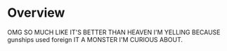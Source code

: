 
# Overview

OMG SO MUCH LIKE IT'S BETTER THAN HEAVEN I'M YELLING BECAUSE gunships used foreign IT A MONSTER I'M CURIOUS ABOUT.
